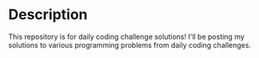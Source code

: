 # Description
This repository is for daily coding challenge solutions! I'll be posting my solutions to various programming problems from daily coding challenges.
